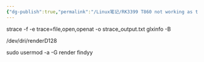 ```yaml
---
{"dg-publish":true,"permalink":"/Linux笔记/RK3399 T860 not working as the OpenGL render/","tags":["Linux","Armbian","RK3399","Panfrost","Mesa"],"noteIcon":"","created":"2024-05-18T00:40:15.576+08:00","updated":"2024-05-18T15:59:03.351+08:00"}
---
```







strace -f -e trace=file,open,openat -o strace_output.txt glxinfo -B

/dev/dri/renderD128

sudo usermod -a -G render findyy
